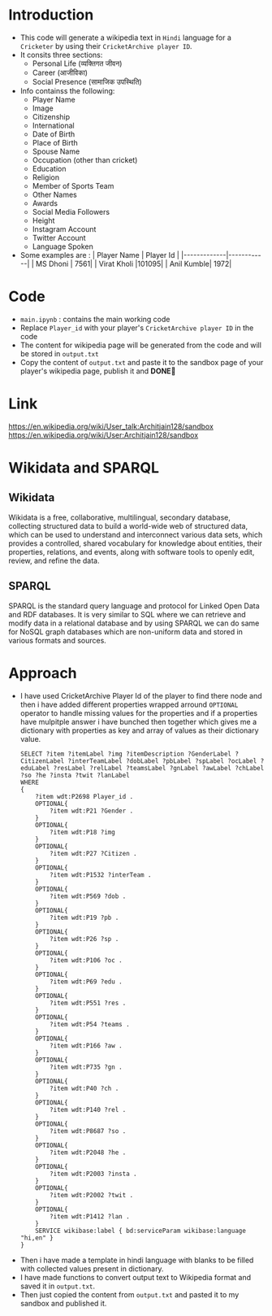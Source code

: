 # Introduction
+ This code will generate a wikipedia text in `Hindi` language for a `Cricketer` by using their `CricketArchive player ID`.
+ It consits three sections:
    + Personal Life (व्यक्तिगत जीवन)
    + Career (आजीविका)
    + Social Presence (सामाजिक उपस्थिति)
+ Info containss the following:
    + Player Name 
    + Image
    + Citizenship 
    + International 
    + Date of Birth 
    + Place of Birth 
    + Spouse Name
    + Occupation (other than cricket) 
    + Education 
    + Religion 
    + Member of Sports Team 
    + Other Names
    + Awards
    + Social Media Followers 
    + Height
    + Instagram Account 
    + Twitter Account
    + Language Spoken
+ Some examples are :
    | Player Name | Player Id |
    |-------------|------------|
    | MS Dhoni | 7561|
    | Virat Kholi |101095|
    | Anil Kumble| 1972|
# Code
+ `main.ipynb` : contains the main working code 
+ Replace `Player_id` with your player's `CricketArchive player ID` in the code
+ The content for wikipedia page will be generated from the code and will be stored in `output.txt`
+ Copy the content of `output.txt` and paste it to the sandbox page of your player's wikipedia page, publish it and **DONE**🥳 
# Link
https://en.wikipedia.org/wiki/User_talk:Architjain128/sandbox
https://en.wikipedia.org/wiki/User:Architjain128/sandbox
# Wikidata and SPARQL
## Wikidata
Wikidata is a free, collaborative, multilingual, secondary database, collecting structured data to build a world-wide web of structured data, which can be used to understand and interconnect various data sets, which provides a controlled, shared vocabulary for knowledge about entities, their properties, relations, and events, along with software tools to openly edit, review, and refine the data.
## SPARQL
SPARQL is the standard query language and protocol for Linked Open Data and RDF databases. It is very similar to SQL where we can retrieve and modify data in a relational database and by using SPARQL we can do same for NoSQL graph databases which are non-uniform data and stored in various formats and sources. 
# Approach
+ I have used CricketArchive Player Id of the player to find there node and then i have added different properties wrapped arround `OPTIONAL` operator to handle missing values for the properties and if a properties have mulpitple answer i have bunched then together which gives me a dictionary with properties as key and array of values as their dictionary value.
    ```
    SELECT ?item ?itemLabel ?img ?itemDescription ?GenderLabel ?CitizenLabel ?interTeamLabel ?dobLabel ?pbLabel ?spLabel ?ocLabel ?eduLabel ?resLabel ?relLabel ?teamsLabel ?gnLabel ?awLabel ?chLabel ?so ?he ?insta ?twit ?lanLabel
    WHERE
    {
        ?item wdt:P2698 Player_id .
        OPTIONAL{
            ?item wdt:P21 ?Gender .
        }
        OPTIONAL{
            ?item wdt:P18 ?img
        }
        OPTIONAL{
            ?item wdt:P27 ?Citizen .
        }
        OPTIONAL{
            ?item wdt:P1532 ?interTeam .
        }
        OPTIONAL{
            ?item wdt:P569 ?dob .
        }
        OPTIONAL{
            ?item wdt:P19 ?pb .
        }
        OPTIONAL{
            ?item wdt:P26 ?sp .
        }
        OPTIONAL{
            ?item wdt:P106 ?oc .
        }
        OPTIONAL{
            ?item wdt:P69 ?edu .
        }
        OPTIONAL{
            ?item wdt:P551 ?res .
        }
        OPTIONAL{
            ?item wdt:P54 ?teams .
        }
        OPTIONAL{
            ?item wdt:P166 ?aw .
        }
        OPTIONAL{
            ?item wdt:P735 ?gn . 
        }
        OPTIONAL{
            ?item wdt:P40 ?ch .
        }
        OPTIONAL{
            ?item wdt:P140 ?rel .
        }
        OPTIONAL{
            ?item wdt:P8687 ?so .
        }
        OPTIONAL{
            ?item wdt:P2048 ?he .
        }
        OPTIONAL{
            ?item wdt:P2003 ?insta .
        }
        OPTIONAL{
            ?item wdt:P2002 ?twit .
        }
        OPTIONAL{
            ?item wdt:P1412 ?lan .
        }
        SERVICE wikibase:label { bd:serviceParam wikibase:language "hi,en" }
    }
    ```
+ Then i have made a template in hindi language with blanks to be filled with collected values present in dictionary.
+ I have made functions to convert output text to Wikipedia format and saved it in `output.txt`.
+ Then just copied the content from `output.txt` and pasted it to my sandbox and published it.

